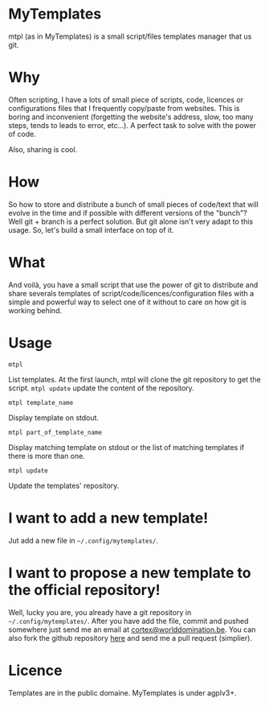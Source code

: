 # MyTemplates

mtpl (as in MyTemplates) is a small script/files templates manager that us git.

# Why

Often scripting, I have a lots of small piece of scripts, code, licences or configurations files that I frequently copy/paste from websites. This is boring and inconvenient (forgetting the website's address, slow, too many steps, tends to leads to error, etc...). A perfect task to solve with the power of code.

Also, sharing is cool.

# How

So how to store and distribute a bunch of small pieces of code/text that will evolve in the time and if possible with different versions of the "bunch"? Well git + branch is a perfect solution. But git alone isn't very adapt to this usage. So, let's build a small interface on top of it.

# What

And voilà, you have a small script that use the power of git to distribute and share severals templates of script/code/licences/configuration files with a simple and powerful way to select one of it without to care on how git is working behind.

# Usage

    mtpl

List templates. At the first launch, mtpl will clone the git repository to get the script. <code>mtpl update</code> update the content of the repository.

    mtpl template_name

Display template on stdout.

    mtpl part_of_template_name

Display matching template on stdout or the list of matching templates if there is more than one.

    mtpl update

Update the templates' repository.

# I want to add a new template!

Jut add a new file in <code>~/.config/mytemplates/</code>.

# I want to propose a new template to the official repository!

Well, lucky you are, you already have a git repository in <code>~/.config/mytemplates/</code>. After you have add the file, commit and pushed somewhere just send me an email at cortex@worlddomination.be. You can also fork the github repository [here](https://github.com/Psycojoker/mytemplates) and send me a pull request (simplier).

# Licence

Templates are in the public domaine. MyTemplates is under agplv3+.
